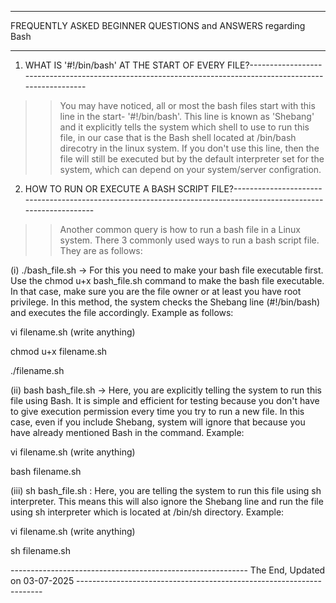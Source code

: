 
--------------------------------------------------------------------------------------------------------------------------------------------------------------------

FREQUENTLY ASKED BEGINNER QUESTIONS and ANSWERS regarding Bash

--------------------------------------------------------------------------------------------------------------------------------------------------------------------




1. WHAT IS '#!/bin/bash' AT THE START OF EVERY FILE?-----------------------------------------------------------------------------------------------------------




>> You may have noticed, all or most the bash files start with this line in the start- '#!/bin/bash'. This line is known as 'Shebang' and it explicitly tells the system which shell to use to run this file, in our case that is the Bash shell located at /bin/bash direcotry in the linux system. If you don't use this line, then the file will still be executed but by the default interpreter set for the system, which can depend on your system/server configration.








2. HOW TO RUN OR EXECUTE A BASH SCRIPT FILE?-----------------------------------------------------------------------------------------------------------------





>> Another common query is how to run a bash file in a Linux system. There 3 commonly used ways to run a bash script file. They are as follows:





(i) ./bash_file.sh -> For this you need to make your bash file executable first. Use the chmod u+x bash_file.sh command to make the bash file executable. In that case, make sure you are the file owner or at least you have root privilege. In this method, the system checks the Shebang line (#!/bin/bash) and executes the file accordingly. Example as follows:





vi filename.sh (write anything)


chmod u+x filename.sh 


./filename.sh








(ii) bash bash_file.sh -> Here, you are explicitly telling the system to run this file using Bash. It is simple and efficient for testing because you don't have to give execution permission every time you try to run a new file. In this case, even if you include Shebang, system will ignore that because you have already mentioned Bash in the command. Example:





vi filename.sh (write anything)


bash filename.sh








(iii) sh bash_file.sh : Here, you are telling the system to run this file using sh interpreter. This means this will also ignore the Shebang line and run the file using sh interpreter which is located at /bin/sh directory. Example:








vi filename.sh (write anything)


sh filename.sh














----------------------------------------------------------- The End, Updated on 03-07-2025 ---------------------------------------------------------------------